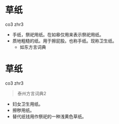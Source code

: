 # 草纸
co3 zhr3
+ 手纸，祭祀用纸。在如皋仅用来表示祭祀用纸。
+ 质地粗糙的纸。用于擦屁股。也称手纸。现称卫生纸。
  * 如东方言词典


# 草纸
co3 zhr3
> 泰州方言词典2
- 妇女卫生用纸。
- 擦秽用纸。
- 替代纸钱用作祭祀的一种浅黄色草纸。
